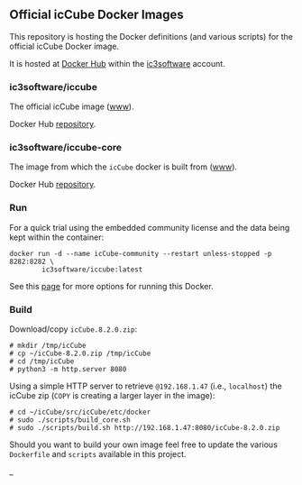 ## Official icCube Docker Images

This repository is hosting the Docker definitions (and various scripts) for the official icCube Docker image.

It is hosted at [Docker Hub](https://hub.docker.com/) within the [ic3software](https://hub.docker.com/u/ic3software)
account.

### ic3software/iccube

The official icCube image ([www](./icCube/README.md)).

Docker Hub [repository](https://hub.docker.com/r/ic3software/iccube).

### ic3software/iccube-core

The image from which the `icCube` docker is built from ([www](./core/README.md)).

Docker Hub [repository](https://hub.docker.com/r/ic3software/iccube-core).

### Run

For a quick trial using the embedded community license and the data being kept within the container:

    docker run -d --name icCube-community --restart unless-stopped -p 8282:8282 \
            ic3software/iccube:latest

See this [page](./icCube/README.md) for more options for running this Docker.

### Build

Download/copy `icCube.8.2.0.zip`:

    # mkdir /tmp/icCube
    # cp ~/icCube-8.2.0.zip /tmp/icCube
    # cd /tmp/icCube
    # python3 -m http.server 8080

Using a simple HTTP server to retrieve `@192.168.1.47` (i.e., `localhost`) the icCube zip
(`COPY` is creating a larger layer in the image):

    # cd ~/icCube/src/icCube/etc/docker
    # sudo ./scripts/build_core.sh
    # sudo ./scripts/build.sh http://192.168.1.47:8080/icCube-8.2.0.zip

Should you want to build your own image feel free to update the various `Dockerfile` and `scripts`
available in this project.

_
